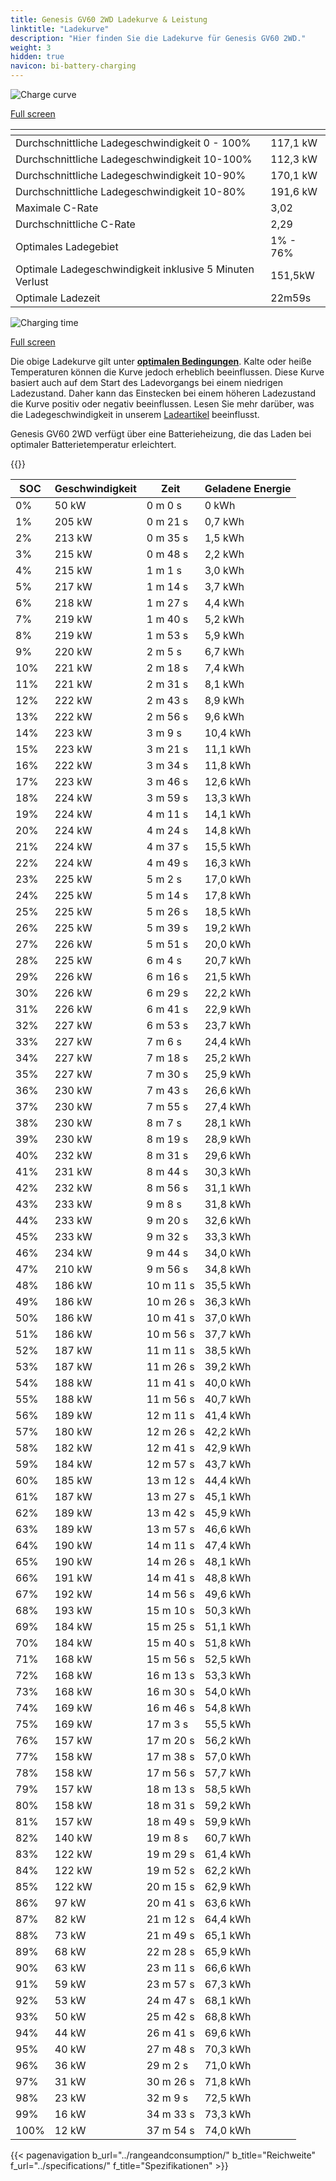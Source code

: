 ```yaml
---
title: Genesis GV60 2WD Ladekurve & Leistung
linktitle: "Ladekurve"
description: "Hier finden Sie die Ladekurve für Genesis GV60 2WD."
weight: 3
hidden: true
navicon: bi-battery-charging
---
```

<!-- markdownlint-disable MD033 -->
<!-- markdownlint-disable MD010 -->
<img src="/images/models/genesis/gv60/gv60_2wd/chargingcurve.svg" alt="Charge curve" class="img-fluid">

[Full screen](/images/models/genesis/gv60/gv60_2wd/chargingcurve.svg)


<div class="table-responsive">
<table class="table table-striped border">
	<thead>
		<tr>
			<th>
			</th>
			<th>
			</th>
		</tr>
	</thead>
	<tbody>
		<tr>
			<td>
				Durchschnittliche Ladegeschwindigkeit 0 - 100%
			</td>
			<td>
				117,1 kW
			</td>
		</tr>
		<tr>
			<td>
				Durchschnittliche Ladegeschwindigkeit 10-100%
			</td>
			<td>
				112,3 kW
			</td>
		</tr>
		<tr>
			<td>
				Durchschnittliche Ladegeschwindigkeit 10-90%
			</td>
			<td>
				170,1 kW
			</td>
		</tr>
		<tr>
			<td>
				Durchschnittliche Ladegeschwindigkeit 10-80%
			</td>
			<td>
				191,6 kW
			</td>
		</tr>
		<tr>
			<td>
				Maximale C-Rate
			</td>
			<td>
				3,02
			</td>
		</tr>
		<tr>
			<td>
				Durchschnittliche C-Rate
			</td>
			<td>
				2,29
			</td>
		</tr>
		<tr>
			<td>
				Optimales Ladegebiet
			</td>
			<td>
				1% - 76%
			</td>
		</tr>
		<tr>
			<td>
				Optimale Ladegeschwindigkeit inklusive 5 Minuten Verlust
			</td>
			<td>
				151,5kW
			</td>
		</tr>
		<tr>
			<td>
				Optimale Ladezeit
			</td>
			<td>
				22m59s
			</td>
		</tr>
	</tbody>
</table>
</div>
<img src="/images/models/genesis/gv60/gv60_2wd/chargingtime.svg" alt="Charging time" class="img-fluid">

[Full screen](/images/models/genesis/gv60/gv60_2wd/chargingtime.svg)


Die obige Ladekurve gilt unter **[optimalen Bedingungen](../../../../../technology/battery/charging/#temperature)**. Kalte oder heiße Temperaturen können die Kurve jedoch erheblich beeinflussen. Diese Kurve basiert auch auf dem Start des Ladevorgangs bei einem niedrigen Ladezustand. Daher kann das Einstecken bei einem höheren Ladezustand die Kurve positiv oder negativ beeinflussen. Lesen Sie mehr darüber, was die Ladegeschwindigkeit in unserem [Ladeartikel](../../../../../technology/battery/charging/) beeinflusst.


Genesis GV60 2WD verfügt über eine Batterieheizung, die das Laden bei optimaler Batterietemperatur erleichtert.


{{<evkxdisplayaddarticle />}}
<div class="table-responsive">
<table class="table table-striped border">
	<thead>
		<tr>
			<th>
				SOC
			</th>
			<th>
				Geschwindigkeit
			</th>
			<th>
				Zeit
			</th>
			<th>
				Geladene Energie
			</th>
		</tr>
	</thead>
	<tbody>
		<tr>
			<td>
				0%
			</td>
			<td>
				50 kW
			</td>
			<td>
				 0 m 0 s
			</td>
			<td>
				0 kWh
			</td>
		</tr>
		<tr>
			<td>
				1%
			</td>
			<td>
				205 kW
			</td>
			<td>
				 0 m 21 s
			</td>
			<td>
				0,7 kWh
			</td>
		</tr>
		<tr>
			<td>
				2%
			</td>
			<td>
				213 kW
			</td>
			<td>
				 0 m 35 s
			</td>
			<td>
				1,5 kWh
			</td>
		</tr>
		<tr>
			<td>
				3%
			</td>
			<td>
				215 kW
			</td>
			<td>
				 0 m 48 s
			</td>
			<td>
				2,2 kWh
			</td>
		</tr>
		<tr>
			<td>
				4%
			</td>
			<td>
				215 kW
			</td>
			<td>
				 1 m 1 s
			</td>
			<td>
				3,0 kWh
			</td>
		</tr>
		<tr>
			<td>
				5%
			</td>
			<td>
				217 kW
			</td>
			<td>
				 1 m 14 s
			</td>
			<td>
				3,7 kWh
			</td>
		</tr>
		<tr>
			<td>
				6%
			</td>
			<td>
				218 kW
			</td>
			<td>
				 1 m 27 s
			</td>
			<td>
				4,4 kWh
			</td>
		</tr>
		<tr>
			<td>
				7%
			</td>
			<td>
				219 kW
			</td>
			<td>
				 1 m 40 s
			</td>
			<td>
				5,2 kWh
			</td>
		</tr>
		<tr>
			<td>
				8%
			</td>
			<td>
				219 kW
			</td>
			<td>
				 1 m 53 s
			</td>
			<td>
				5,9 kWh
			</td>
		</tr>
		<tr>
			<td>
				9%
			</td>
			<td>
				220 kW
			</td>
			<td>
				 2 m 5 s
			</td>
			<td>
				6,7 kWh
			</td>
		</tr>
		<tr>
			<td>
				10%
			</td>
			<td>
				221 kW
			</td>
			<td>
				 2 m 18 s
			</td>
			<td>
				7,4 kWh
			</td>
		</tr>
		<tr>
			<td>
				11%
			</td>
			<td>
				221 kW
			</td>
			<td>
				 2 m 31 s
			</td>
			<td>
				8,1 kWh
			</td>
		</tr>
		<tr>
			<td>
				12%
			</td>
			<td>
				222 kW
			</td>
			<td>
				 2 m 43 s
			</td>
			<td>
				8,9 kWh
			</td>
		</tr>
		<tr>
			<td>
				13%
			</td>
			<td>
				222 kW
			</td>
			<td>
				 2 m 56 s
			</td>
			<td>
				9,6 kWh
			</td>
		</tr>
		<tr>
			<td>
				14%
			</td>
			<td>
				223 kW
			</td>
			<td>
				 3 m 9 s
			</td>
			<td>
				10,4 kWh
			</td>
		</tr>
		<tr>
			<td>
				15%
			</td>
			<td>
				223 kW
			</td>
			<td>
				 3 m 21 s
			</td>
			<td>
				11,1 kWh
			</td>
		</tr>
		<tr>
			<td>
				16%
			</td>
			<td>
				222 kW
			</td>
			<td>
				 3 m 34 s
			</td>
			<td>
				11,8 kWh
			</td>
		</tr>
		<tr>
			<td>
				17%
			</td>
			<td>
				223 kW
			</td>
			<td>
				 3 m 46 s
			</td>
			<td>
				12,6 kWh
			</td>
		</tr>
		<tr>
			<td>
				18%
			</td>
			<td>
				224 kW
			</td>
			<td>
				 3 m 59 s
			</td>
			<td>
				13,3 kWh
			</td>
		</tr>
		<tr>
			<td>
				19%
			</td>
			<td>
				224 kW
			</td>
			<td>
				 4 m 11 s
			</td>
			<td>
				14,1 kWh
			</td>
		</tr>
		<tr>
			<td>
				20%
			</td>
			<td>
				224 kW
			</td>
			<td>
				 4 m 24 s
			</td>
			<td>
				14,8 kWh
			</td>
		</tr>
		<tr>
			<td>
				21%
			</td>
			<td>
				224 kW
			</td>
			<td>
				 4 m 37 s
			</td>
			<td>
				15,5 kWh
			</td>
		</tr>
		<tr>
			<td>
				22%
			</td>
			<td>
				224 kW
			</td>
			<td>
				 4 m 49 s
			</td>
			<td>
				16,3 kWh
			</td>
		</tr>
		<tr>
			<td>
				23%
			</td>
			<td>
				225 kW
			</td>
			<td>
				 5 m 2 s
			</td>
			<td>
				17,0 kWh
			</td>
		</tr>
		<tr>
			<td>
				24%
			</td>
			<td>
				225 kW
			</td>
			<td>
				 5 m 14 s
			</td>
			<td>
				17,8 kWh
			</td>
		</tr>
		<tr>
			<td>
				25%
			</td>
			<td>
				225 kW
			</td>
			<td>
				 5 m 26 s
			</td>
			<td>
				18,5 kWh
			</td>
		</tr>
		<tr>
			<td>
				26%
			</td>
			<td>
				225 kW
			</td>
			<td>
				 5 m 39 s
			</td>
			<td>
				19,2 kWh
			</td>
		</tr>
		<tr>
			<td>
				27%
			</td>
			<td>
				226 kW
			</td>
			<td>
				 5 m 51 s
			</td>
			<td>
				20,0 kWh
			</td>
		</tr>
		<tr>
			<td>
				28%
			</td>
			<td>
				225 kW
			</td>
			<td>
				 6 m 4 s
			</td>
			<td>
				20,7 kWh
			</td>
		</tr>
		<tr>
			<td>
				29%
			</td>
			<td>
				226 kW
			</td>
			<td>
				 6 m 16 s
			</td>
			<td>
				21,5 kWh
			</td>
		</tr>
		<tr>
			<td>
				30%
			</td>
			<td>
				226 kW
			</td>
			<td>
				 6 m 29 s
			</td>
			<td>
				22,2 kWh
			</td>
		</tr>
		<tr>
			<td>
				31%
			</td>
			<td>
				226 kW
			</td>
			<td>
				 6 m 41 s
			</td>
			<td>
				22,9 kWh
			</td>
		</tr>
		<tr>
			<td>
				32%
			</td>
			<td>
				227 kW
			</td>
			<td>
				 6 m 53 s
			</td>
			<td>
				23,7 kWh
			</td>
		</tr>
		<tr>
			<td>
				33%
			</td>
			<td>
				227 kW
			</td>
			<td>
				 7 m 6 s
			</td>
			<td>
				24,4 kWh
			</td>
		</tr>
		<tr>
			<td>
				34%
			</td>
			<td>
				227 kW
			</td>
			<td>
				 7 m 18 s
			</td>
			<td>
				25,2 kWh
			</td>
		</tr>
		<tr>
			<td>
				35%
			</td>
			<td>
				227 kW
			</td>
			<td>
				 7 m 30 s
			</td>
			<td>
				25,9 kWh
			</td>
		</tr>
		<tr>
			<td>
				36%
			</td>
			<td>
				230 kW
			</td>
			<td>
				 7 m 43 s
			</td>
			<td>
				26,6 kWh
			</td>
		</tr>
		<tr>
			<td>
				37%
			</td>
			<td>
				230 kW
			</td>
			<td>
				 7 m 55 s
			</td>
			<td>
				27,4 kWh
			</td>
		</tr>
		<tr>
			<td>
				38%
			</td>
			<td>
				230 kW
			</td>
			<td>
				 8 m 7 s
			</td>
			<td>
				28,1 kWh
			</td>
		</tr>
		<tr>
			<td>
				39%
			</td>
			<td>
				230 kW
			</td>
			<td>
				 8 m 19 s
			</td>
			<td>
				28,9 kWh
			</td>
		</tr>
		<tr>
			<td>
				40%
			</td>
			<td>
				232 kW
			</td>
			<td>
				 8 m 31 s
			</td>
			<td>
				29,6 kWh
			</td>
		</tr>
		<tr>
			<td>
				41%
			</td>
			<td>
				231 kW
			</td>
			<td>
				 8 m 44 s
			</td>
			<td>
				30,3 kWh
			</td>
		</tr>
		<tr>
			<td>
				42%
			</td>
			<td>
				232 kW
			</td>
			<td>
				 8 m 56 s
			</td>
			<td>
				31,1 kWh
			</td>
		</tr>
		<tr>
			<td>
				43%
			</td>
			<td>
				233 kW
			</td>
			<td>
				 9 m 8 s
			</td>
			<td>
				31,8 kWh
			</td>
		</tr>
		<tr>
			<td>
				44%
			</td>
			<td>
				233 kW
			</td>
			<td>
				 9 m 20 s
			</td>
			<td>
				32,6 kWh
			</td>
		</tr>
		<tr>
			<td>
				45%
			</td>
			<td>
				233 kW
			</td>
			<td>
				 9 m 32 s
			</td>
			<td>
				33,3 kWh
			</td>
		</tr>
		<tr>
			<td>
				46%
			</td>
			<td>
				234 kW
			</td>
			<td>
				 9 m 44 s
			</td>
			<td>
				34,0 kWh
			</td>
		</tr>
		<tr>
			<td>
				47%
			</td>
			<td>
				210 kW
			</td>
			<td>
				 9 m 56 s
			</td>
			<td>
				34,8 kWh
			</td>
		</tr>
		<tr>
			<td>
				48%
			</td>
			<td>
				186 kW
			</td>
			<td>
				 10 m 11 s
			</td>
			<td>
				35,5 kWh
			</td>
		</tr>
		<tr>
			<td>
				49%
			</td>
			<td>
				186 kW
			</td>
			<td>
				 10 m 26 s
			</td>
			<td>
				36,3 kWh
			</td>
		</tr>
		<tr>
			<td>
				50%
			</td>
			<td>
				186 kW
			</td>
			<td>
				 10 m 41 s
			</td>
			<td>
				37,0 kWh
			</td>
		</tr>
		<tr>
			<td>
				51%
			</td>
			<td>
				186 kW
			</td>
			<td>
				 10 m 56 s
			</td>
			<td>
				37,7 kWh
			</td>
		</tr>
		<tr>
			<td>
				52%
			</td>
			<td>
				187 kW
			</td>
			<td>
				 11 m 11 s
			</td>
			<td>
				38,5 kWh
			</td>
		</tr>
		<tr>
			<td>
				53%
			</td>
			<td>
				187 kW
			</td>
			<td>
				 11 m 26 s
			</td>
			<td>
				39,2 kWh
			</td>
		</tr>
		<tr>
			<td>
				54%
			</td>
			<td>
				188 kW
			</td>
			<td>
				 11 m 41 s
			</td>
			<td>
				40,0 kWh
			</td>
		</tr>
		<tr>
			<td>
				55%
			</td>
			<td>
				188 kW
			</td>
			<td>
				 11 m 56 s
			</td>
			<td>
				40,7 kWh
			</td>
		</tr>
		<tr>
			<td>
				56%
			</td>
			<td>
				189 kW
			</td>
			<td>
				 12 m 11 s
			</td>
			<td>
				41,4 kWh
			</td>
		</tr>
		<tr>
			<td>
				57%
			</td>
			<td>
				180 kW
			</td>
			<td>
				 12 m 26 s
			</td>
			<td>
				42,2 kWh
			</td>
		</tr>
		<tr>
			<td>
				58%
			</td>
			<td>
				182 kW
			</td>
			<td>
				 12 m 41 s
			</td>
			<td>
				42,9 kWh
			</td>
		</tr>
		<tr>
			<td>
				59%
			</td>
			<td>
				184 kW
			</td>
			<td>
				 12 m 57 s
			</td>
			<td>
				43,7 kWh
			</td>
		</tr>
		<tr>
			<td>
				60%
			</td>
			<td>
				185 kW
			</td>
			<td>
				 13 m 12 s
			</td>
			<td>
				44,4 kWh
			</td>
		</tr>
		<tr>
			<td>
				61%
			</td>
			<td>
				187 kW
			</td>
			<td>
				 13 m 27 s
			</td>
			<td>
				45,1 kWh
			</td>
		</tr>
		<tr>
			<td>
				62%
			</td>
			<td>
				189 kW
			</td>
			<td>
				 13 m 42 s
			</td>
			<td>
				45,9 kWh
			</td>
		</tr>
		<tr>
			<td>
				63%
			</td>
			<td>
				189 kW
			</td>
			<td>
				 13 m 57 s
			</td>
			<td>
				46,6 kWh
			</td>
		</tr>
		<tr>
			<td>
				64%
			</td>
			<td>
				190 kW
			</td>
			<td>
				 14 m 11 s
			</td>
			<td>
				47,4 kWh
			</td>
		</tr>
		<tr>
			<td>
				65%
			</td>
			<td>
				190 kW
			</td>
			<td>
				 14 m 26 s
			</td>
			<td>
				48,1 kWh
			</td>
		</tr>
		<tr>
			<td>
				66%
			</td>
			<td>
				191 kW
			</td>
			<td>
				 14 m 41 s
			</td>
			<td>
				48,8 kWh
			</td>
		</tr>
		<tr>
			<td>
				67%
			</td>
			<td>
				192 kW
			</td>
			<td>
				 14 m 56 s
			</td>
			<td>
				49,6 kWh
			</td>
		</tr>
		<tr>
			<td>
				68%
			</td>
			<td>
				193 kW
			</td>
			<td>
				 15 m 10 s
			</td>
			<td>
				50,3 kWh
			</td>
		</tr>
		<tr>
			<td>
				69%
			</td>
			<td>
				184 kW
			</td>
			<td>
				 15 m 25 s
			</td>
			<td>
				51,1 kWh
			</td>
		</tr>
		<tr>
			<td>
				70%
			</td>
			<td>
				184 kW
			</td>
			<td>
				 15 m 40 s
			</td>
			<td>
				51,8 kWh
			</td>
		</tr>
		<tr>
			<td>
				71%
			</td>
			<td>
				168 kW
			</td>
			<td>
				 15 m 56 s
			</td>
			<td>
				52,5 kWh
			</td>
		</tr>
		<tr>
			<td>
				72%
			</td>
			<td>
				168 kW
			</td>
			<td>
				 16 m 13 s
			</td>
			<td>
				53,3 kWh
			</td>
		</tr>
		<tr>
			<td>
				73%
			</td>
			<td>
				168 kW
			</td>
			<td>
				 16 m 30 s
			</td>
			<td>
				54,0 kWh
			</td>
		</tr>
		<tr>
			<td>
				74%
			</td>
			<td>
				169 kW
			</td>
			<td>
				 16 m 46 s
			</td>
			<td>
				54,8 kWh
			</td>
		</tr>
		<tr>
			<td>
				75%
			</td>
			<td>
				169 kW
			</td>
			<td>
				 17 m 3 s
			</td>
			<td>
				55,5 kWh
			</td>
		</tr>
		<tr>
			<td>
				76%
			</td>
			<td>
				157 kW
			</td>
			<td>
				 17 m 20 s
			</td>
			<td>
				56,2 kWh
			</td>
		</tr>
		<tr>
			<td>
				77%
			</td>
			<td>
				158 kW
			</td>
			<td>
				 17 m 38 s
			</td>
			<td>
				57,0 kWh
			</td>
		</tr>
		<tr>
			<td>
				78%
			</td>
			<td>
				158 kW
			</td>
			<td>
				 17 m 56 s
			</td>
			<td>
				57,7 kWh
			</td>
		</tr>
		<tr>
			<td>
				79%
			</td>
			<td>
				157 kW
			</td>
			<td>
				 18 m 13 s
			</td>
			<td>
				58,5 kWh
			</td>
		</tr>
		<tr>
			<td>
				80%
			</td>
			<td>
				158 kW
			</td>
			<td>
				 18 m 31 s
			</td>
			<td>
				59,2 kWh
			</td>
		</tr>
		<tr>
			<td>
				81%
			</td>
			<td>
				157 kW
			</td>
			<td>
				 18 m 49 s
			</td>
			<td>
				59,9 kWh
			</td>
		</tr>
		<tr>
			<td>
				82%
			</td>
			<td>
				140 kW
			</td>
			<td>
				 19 m 8 s
			</td>
			<td>
				60,7 kWh
			</td>
		</tr>
		<tr>
			<td>
				83%
			</td>
			<td>
				122 kW
			</td>
			<td>
				 19 m 29 s
			</td>
			<td>
				61,4 kWh
			</td>
		</tr>
		<tr>
			<td>
				84%
			</td>
			<td>
				122 kW
			</td>
			<td>
				 19 m 52 s
			</td>
			<td>
				62,2 kWh
			</td>
		</tr>
		<tr>
			<td>
				85%
			</td>
			<td>
				122 kW
			</td>
			<td>
				 20 m 15 s
			</td>
			<td>
				62,9 kWh
			</td>
		</tr>
		<tr>
			<td>
				86%
			</td>
			<td>
				97 kW
			</td>
			<td>
				 20 m 41 s
			</td>
			<td>
				63,6 kWh
			</td>
		</tr>
		<tr>
			<td>
				87%
			</td>
			<td>
				82 kW
			</td>
			<td>
				 21 m 12 s
			</td>
			<td>
				64,4 kWh
			</td>
		</tr>
		<tr>
			<td>
				88%
			</td>
			<td>
				73 kW
			</td>
			<td>
				 21 m 49 s
			</td>
			<td>
				65,1 kWh
			</td>
		</tr>
		<tr>
			<td>
				89%
			</td>
			<td>
				68 kW
			</td>
			<td>
				 22 m 28 s
			</td>
			<td>
				65,9 kWh
			</td>
		</tr>
		<tr>
			<td>
				90%
			</td>
			<td>
				63 kW
			</td>
			<td>
				 23 m 11 s
			</td>
			<td>
				66,6 kWh
			</td>
		</tr>
		<tr>
			<td>
				91%
			</td>
			<td>
				59 kW
			</td>
			<td>
				 23 m 57 s
			</td>
			<td>
				67,3 kWh
			</td>
		</tr>
		<tr>
			<td>
				92%
			</td>
			<td>
				53 kW
			</td>
			<td>
				 24 m 47 s
			</td>
			<td>
				68,1 kWh
			</td>
		</tr>
		<tr>
			<td>
				93%
			</td>
			<td>
				50 kW
			</td>
			<td>
				 25 m 42 s
			</td>
			<td>
				68,8 kWh
			</td>
		</tr>
		<tr>
			<td>
				94%
			</td>
			<td>
				44 kW
			</td>
			<td>
				 26 m 41 s
			</td>
			<td>
				69,6 kWh
			</td>
		</tr>
		<tr>
			<td>
				95%
			</td>
			<td>
				40 kW
			</td>
			<td>
				 27 m 48 s
			</td>
			<td>
				70,3 kWh
			</td>
		</tr>
		<tr>
			<td>
				96%
			</td>
			<td>
				36 kW
			</td>
			<td>
				 29 m 2 s
			</td>
			<td>
				71,0 kWh
			</td>
		</tr>
		<tr>
			<td>
				97%
			</td>
			<td>
				31 kW
			</td>
			<td>
				 30 m 26 s
			</td>
			<td>
				71,8 kWh
			</td>
		</tr>
		<tr>
			<td>
				98%
			</td>
			<td>
				23 kW
			</td>
			<td>
				 32 m 9 s
			</td>
			<td>
				72,5 kWh
			</td>
		</tr>
		<tr>
			<td>
				99%
			</td>
			<td>
				16 kW
			</td>
			<td>
				 34 m 33 s
			</td>
			<td>
				73,3 kWh
			</td>
		</tr>
		<tr>
			<td>
				100%
			</td>
			<td>
				12 kW
			</td>
			<td>
				 37 m 54 s
			</td>
			<td>
				74,0 kWh
			</td>
		</tr>
	</tbody>
</table>
</div>


{{< pagenavigation b_url="../rangeandconsumption/" b_title="Reichweite" f_url="../specifications/" f_title="Spezifikationen" >}}
